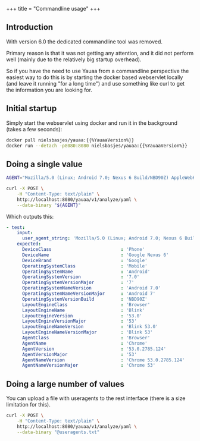 +++
title = "Commandline usage"
+++
## Introduction
With version 6.0 the dedicated commandline tool was removed.

Primary reason is that it was not getting any attention,
and it did not perform well (mainly due to the relatively big startup overhead).

So if you have the need to use Yauaa from a commandline perspective the easiest way to do this is by starting
the docker based webservlet locally (and leave it running "for a long time") and use something like curl
to get the information you are looking for.

## Initial startup

Simply start the webservlet using docker and run it in the background (takes a few seconds):

```bash
docker pull nielsbasjes/yauaa:{{%YauaaVersion%}}
docker run --detach -p8080:8080 nielsbasjes/yauaa:{{%YauaaVersion%}}
```

## Doing a single value

```bash
AGENT="Mozilla/5.0 (Linux; Android 7.0; Nexus 6 Build/NBD90Z) AppleWebKit/537.36 (KHTML, like Gecko) Chrome/53.0.2785.124 Mobile Safari/537.36"

curl -X POST \
    -H "Content-Type: text/plain" \
    http://localhost:8080/yauaa/v1/analyze/yaml \
    --data-binary "${AGENT}"
```

Which outputs this:

```yaml
- test:
    input:
      user_agent_string: 'Mozilla/5.0 (Linux; Android 7.0; Nexus 6 Build/NBD90Z) AppleWebKit/537.36 (KHTML, like Gecko) Chrome/53.0.2785.124 Mobile Safari/537.36'
    expected:
      DeviceClass                          : 'Phone'
      DeviceName                           : 'Google Nexus 6'
      DeviceBrand                          : 'Google'
      OperatingSystemClass                 : 'Mobile'
      OperatingSystemName                  : 'Android'
      OperatingSystemVersion               : '7.0'
      OperatingSystemVersionMajor          : '7'
      OperatingSystemNameVersion           : 'Android 7.0'
      OperatingSystemNameVersionMajor      : 'Android 7'
      OperatingSystemVersionBuild          : 'NBD90Z'
      LayoutEngineClass                    : 'Browser'
      LayoutEngineName                     : 'Blink'
      LayoutEngineVersion                  : '53.0'
      LayoutEngineVersionMajor             : '53'
      LayoutEngineNameVersion              : 'Blink 53.0'
      LayoutEngineNameVersionMajor         : 'Blink 53'
      AgentClass                           : 'Browser'
      AgentName                            : 'Chrome'
      AgentVersion                         : '53.0.2785.124'
      AgentVersionMajor                    : '53'
      AgentNameVersion                     : 'Chrome 53.0.2785.124'
      AgentNameVersionMajor                : 'Chrome 53'
```

## Doing a large number of values

You can upload a file with useragents to the rest interface (there is a size limitation for this).

```bash
curl -X POST \
    -H "Content-Type: text/plain" \
    http://localhost:8080/yauaa/v1/analyze/yaml \
    --data-binary "@useragents.txt"
```
